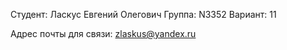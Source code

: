 Студент: Ласкус Евгений Олегович
Группа: N3352
Вариант: 11

Адрес почты для связи: zlaskus@yandex.ru
